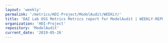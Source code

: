 ```yaml
---
layout: 'weekly'
permalink: '/metrics/HDI-Project/ModelAudit/WEEKLY/'
title: 'DAI Lab OSS Metrics Metrics report for ModelAudit | WEEKLY-REPORT-2019-05-26'
organization: 'HDI-Project'
repository: 'ModelAudit'
current_date: '2019-05-26'
---
```

